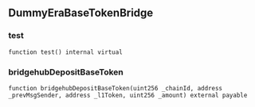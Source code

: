 ## DummyEraBaseTokenBridge

### test

```solidity
function test() internal virtual
```

### bridgehubDepositBaseToken

```solidity
function bridgehubDepositBaseToken(uint256 _chainId, address _prevMsgSender, address _l1Token, uint256 _amount) external payable
```

